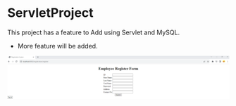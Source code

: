 # ServletProject 
This project has a feature to Add using Servlet and MySQL. 
- More feature will be added.

![alt text](https://github.com/josefortyfive/ServletProject/blob/main/screenshot/registration%20system.png) 

